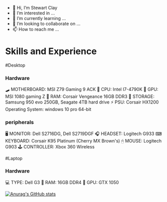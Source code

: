 - 👋 Hi, I’m Stewart Clay
- 👀 I’m interested in ...
- 🌱 I’m currently learning ...
- 💞️ I’m looking to collaborate on ...
- 📫 How to reach me ...
 # Skills and Experience
 
#Desktop

  ### Hardware
  
  🛹 MOTHERBOARD: MSI Z79 Gaming 9 ACK
  🧠 CPU: Intel I7-4790K
  🙈 GPU: MSI 1080 gaming Z
  🍜 RAM: Corsair Vengeance 16GB DDR3
  🏬 STORAGE: Samsung 950 evo 250GB, Seagate 4TB hard drive
  ⚡ PSU: Corsair HX1200
  Operating System: windows 10 pro 64-bit
  
  ### peripherals
  
  🖥 MONITOR: Dell S2716DG, Dell S2719DGF
  🎧 HEADSET: Logitech G933
  ⌨ KEYBOARD: Corsair K95 Platinum (Cherry MX Brown's)
  🖱 MOUSE: Logitech G903
  🕹 CONTROLLER: Xbox 360 Wireless
  
#Laptop

 ### Hardware
 💻 TYPE: Dell G3
 🍜 RAM: 16GB DDR4
 🙈 GPU: GTX 1050
<!---
PorkStew/PorkStew is a ✨ special ✨ repository because its `README.md` (this file) appears on your GitHub profile.
You can click the Preview link to take a look at your changes.
--->
[![Anurag's GitHub stats](https://github-readme-stats.vercel.app/api?username=porkstew)](https://github.com/anuraghazra/github-readme-stats)
